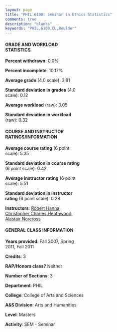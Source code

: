 ```yaml
---
layout: page
title: "PHIL 6100: Seminar in Ethics Statistics"
comments: true
description: "blanks"
keywords: "PHIL,6100,CU,Boulder"
---
```

<head>
<script src="https://ajax.googleapis.com/ajax/libs/jquery/2.1.3/jquery.min.js"></script>
<script src="https://dl.dropboxusercontent.com/s/pc42nxpaw1ea4o9/highcharts.js?dl=0"></script>
<!-- <script src="../assets/js/highcharts.js"></script> -->
<style type="text/css">@font-face {
	font-family: "Bebas Neue";
	src: url(https://www.filehosting.org/file/details/544349/BebasNeue Regular.otf) format("opentype");
	}
	h1.Bebas { 
		font-family: "Bebas Neue", Verdana, Tahoma;
	}
</style>
</head>
<body>
	<div id="container" style="float: right; width: 45%; height: 88%; margin-left: 2.5%; margin-right: 2.5%;"></div>
	<script language="JavaScript">
		$(document).ready(function() {
		var chart = {type: 'column'};
		var title = {text: 'Grade Distribution'};
		var xAxis = {categories: ['A','B','C','D','F'],crosshair: true};
		var yAxis = {min: 0,title: {text: 'Percentage'}};
		var tooltip = {headerFormat: '<center><b><span style="font-size:20px">{point.key}</span></b></center>',
		               pointFormat: '<td style="padding:0"><b>{point.y:.1f}%</b></td>',
		               footerFormat: '</table>',shared: true,useHTML: true};
		var plotOptions = {column: {pointPadding: 0.0,borderWidth: 0}};  
		var credits = {enabled: false};var series= [{name: 'Percent',data: [88.64,11.36,0.0,0.0,0.0,]}];
		var json = {};
		json.chart = chart;
		json.title = title;
		json.tooltip = tooltip;
		json.xAxis = xAxis;
		json.yAxis = yAxis;  
		json.series = series;
		json.plotOptions = plotOptions;  
		json.credits = credits;
		$('#container').highcharts(json);
	});
	</script>
</body>
			   
#### GRADE AND WORKLOAD STATISTICS

**Percent withdrawn**: 0.0%

**Percent incomplete**: 10.17%

**Average grade** (4.0 scale): 3.81

**Standard deviation in grades** (4.0 scale): 0.12

**Average workload** (raw): 3.05

**Standard deviation in workload** (raw): 0.32

#### COURSE AND INSTRUCTOR RATINGS/INFORMATION

**Average course rating** (6 point scale): 5.35

**Standard deviation in course rating** (6 point scale): 0.42

**Average instructor rating** (6 point scale): 5.51

**Standard deviation in instructor rating** (6 point scale): 0.28

**Instructors**: <a href='../../instructors/Robert_Hanna'>Robert Hanna</a>, <a href='../../instructors/Christopher_Charles_Heathwood'>Christopher Charles Heathwood</a>, <a href='../../instructors/Alastair_Norcross'>Alastair Norcross</a>

#### GENERAL CLASS INFORMATION

**Years provided**: Fall 2007, Spring 2011, Fall 2011

**Credits**: 3

**RAP/Honors class?** Neither

**Number of Sections**: 3

**Department**: PHIL

**College**: College of Arts and Sciences

**A&S Division**: Arts and Humanities

**Level**: Masters

**Activity**: SEM - Seminar
